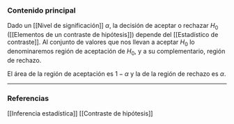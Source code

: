 ### Contenido principal

Dado un [[Nivel de significación]] $\alpha$, la decisión de aceptar o rechazar $H_0$ ([[Elementos de un contraste de hipótesis]]) depende del [[Estadístico de contraste]]. Al conjunto de valores que nos llevan a aceptar $H_0$ lo denominaremos región de aceptación de $H_0$, y a su complementario, región de rechazo.

El área de la región de aceptación es $1-\alpha$ y la de la región de rechazo es $\alpha$.

--- 
### Referencias

[[Inferencia estadística]]
[[Contraste de hipótesis]]